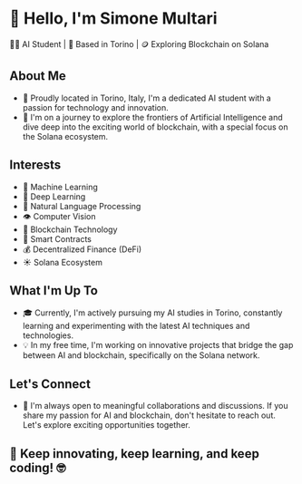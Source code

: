 # 👋 Hello, I'm Simone Multari

👨‍💻 AI Student | 🏫 Based in Torino | 🪙 Exploring Blockchain on Solana

## About Me

- 🌆 Proudly located in Torino, Italy, I'm a dedicated AI student with a passion for technology and innovation.
- 🤖 I'm on a journey to explore the frontiers of Artificial Intelligence and dive deep into the exciting world of blockchain, with a special focus on the Solana ecosystem.

## Interests

- 🧠 Machine Learning
- 🤖 Deep Learning
- 📰 Natural Language Processing
- 👁️ Computer Vision
- 🔗 Blockchain Technology
- 💼 Smart Contracts
- 💰 Decentralized Finance (DeFi)
- ☀️ Solana Ecosystem

## What I'm Up To

- 🎓 Currently, I'm actively pursuing my AI studies in Torino, constantly learning and experimenting with the latest AI techniques and technologies.
- 💡 In my free time, I'm working on innovative projects that bridge the gap between AI and blockchain, specifically on the Solana network.

## Let's Connect

- 🌟 I'm always open to meaningful collaborations and discussions. If you share my passion for AI and blockchain, don't hesitate to reach out. Let's explore exciting opportunities together.

## 🚀 Keep innovating, keep learning, and keep coding! 🤓

